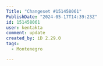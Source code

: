 ```yaml
---
Title: "Changeset #151458061"
PublishDate: "2024-05-17T14:39:23Z"
id: 151458061
user: kentakta
comment: update
created_by: iD 2.29.0
tags:
  - Montenegro

---
```

